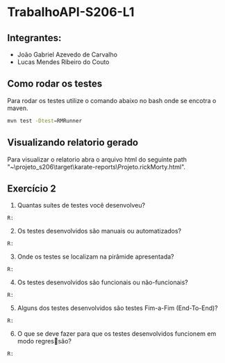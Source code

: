 # TrabalhoAPI-S206-L1

## Integrantes:
  - João Gabriel Azevedo de Carvalho
  - Lucas Mendes Ribeiro do Couto
## Como rodar os testes
Para rodar os testes utilize o comando abaixo no bash onde se encotra o maven.
```bash
mvn test -Dtest=RMRunner
```
## Visualizando relatorio gerado
Para visualizar o relatorio abra o arquivo html do seguinte path "~\projeto_s206\target\karate-reports\Projeto.rickMorty.html".

## Exercício 2
  1) Quantas suítes de testes você desenvolveu?
     
    R:
  2) Os testes desenvolvidos são manuais ou automatizados?

    R:
  3) Onde os testes se localizam na pirâmide apresentada?

    R:
  4) Os testes desenvolvidos são funcionais ou não-funcionais?

    R:
  5) Alguns dos testes desenvolvidos são testes Fim-a-Fim (End-To-End)?

    R:
  6) O que se deve fazer para que os testes desenvolvidos funcionem em modo regressão?
      
    R:


